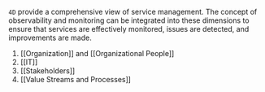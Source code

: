`4D` provide a comprehensive view of service management. The concept of observability and monitoring can be integrated into these dimensions to ensure that services are effectively monitored, issues are detected, and improvements are made.

1. [[Organization]]  and [[Organizational People]] 
2. [[IT]]
3. [[Stakeholders]]
4. [[Value Streams and Processes]]


